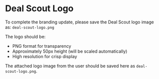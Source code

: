 # Deal Scout Logo

To complete the branding update, please save the Deal Scout logo image as:
`deal-scout-logo.png`

The logo should be:
- PNG format for transparency
- Approximately 50px height (will be scaled automatically)
- High resolution for crisp display

The attached logo image from the user should be saved here as `deal-scout-logo.png`.